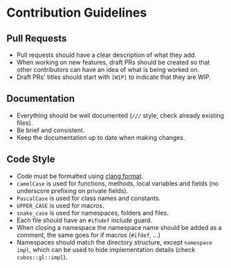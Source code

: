 # Contribution Guidelines

## Pull Requests

- Pull requests should have a clear description of what they add.
- When working on new features, draft PRs should be created so that other contributors can have an idea of what is being worked on.
- Draft PRs' titles should start with `[WIP]` to indicate that they are WIP.

## Documentation

- Everything should be well documented (`///` style, check already existing files).
- Be brief and consistent.
- Keep the documentation up to date when making changes.

## Code Style

- Code must be formatted using [clang format](https://clang.llvm.org/docs/ClangFormat.html).
- `camelCase` is used for functions, methods, local variables and fields (no underscore prefixing on private fields).
- `PascalCase` is used for class names and constants.
- `UPPER_CASE` is used for macros.
- `snake_case` is used for namespaces, folders and files.
- Each file should have an `#ifndef` include guard.
- When closing a namespace the namespace name should be added as a comment, the same goes for if macros (`#ifdef`, ...)
- Namespaces should match the directory structure, except `namespace impl`, which can be used to hide implementation details (check `cubos::gl::impl`).
